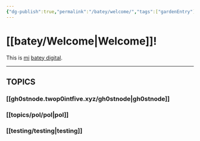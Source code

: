 ```yaml
---
{"dg-publish":true,"permalink":"/batey/welcome/","tags":["gardenEntry"],"created":"2024-10-13T11:23:18.000-04:00","updated":"2024-10-26T16:24:44.348-04:00"}
---
```


# **[[batey/Welcome\|Welcome]]!**

This is [mi](https://twop0intfive.xyz) [batey digital](https://elbatey.twop0intfive.xyz/topics/batey/what-is-this/).

---
## TOPICS
### [[gh0stnode.twop0intfive.xyz/gh0stnode\|gh0stnode]]
### [[topics/pol/pol\|pol]]

### [[testing/testing\|testing]]

